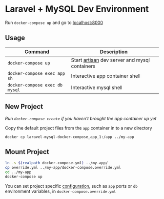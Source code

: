 # Laravel + MySQL Dev Environment

Run `docker-compose up` and go to [localhost:8000](http://localhost:8000)

## Usage

| Command                        | Description
| ------------------------------ | ---
| `docker-compose up`            | Start [artisan](https://laravel.com/docs/8.x/artisan) dev server and mysql containers
| `docker-compose exec app sh`   | Interactive app container shell
| `docker-compose exec db mysql` | Interactive mysql shell


## New Project

*Run `docker-compose create` if you haven't brought the app container up yet*

Copy the default project files from the `app` container in to a new directory

`docker cp laravel-mysql-docker-compose_app_1:/app ../my-app`

## Mount Project

```bash
ln -s $(realpath docker-compose.yml) ../my-app/
cp override.yml ../my-app/docker-compose.override.yml
cd ../my-app
docker-compose up
```

You can set project specific [configuration](https://docs.docker.com/compose/compose-file/compose-file-v3/), such as `app` ports or `db` environment variables, in `docker-compose.override.yml`

